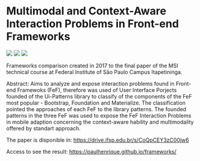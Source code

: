 # Multimodal and Context-Aware Interaction Problems in Front-end Frameworks

![](https://img.shields.io/badge/materialize--css-v0.100.1-green?style=plastic&logo=materialize)
![](https://img.shields.io/badge/bootstrap--css-v4.0.1-green?style=plastic&logo=bootstrap)
![](https://img.shields.io/badge/foundation--css-v3.0-green?style=plastic&logo=zurb-foundation)

Frameworks comparison created in 2017 to the final paper of the MSI technical course at Federal Institute of São Paulo Campus Itapetininga.

Abstract: Aims to analyze and expose interaction problems found in Front-end Framewoks (FeF), therefore was used of User Interface Porjects founded of the Ui-Patterns library to classify of the components  of the FeF most popular - Bootstrap, Foundation and Materialize. The classification pointed the approaches of each FeF to the library patterns. The founded patterns in the three FeF was used to expose the FeF Interaction Problems in mobile adaption concerning the context-aware hability and multimodality offered by standart approach.


The paper is disponible in: https://drive.ifsp.edu.br/s/CoQpCEY3zC00jw6

Access to see the result: https://paulhenrique.github.io/frameworks/
